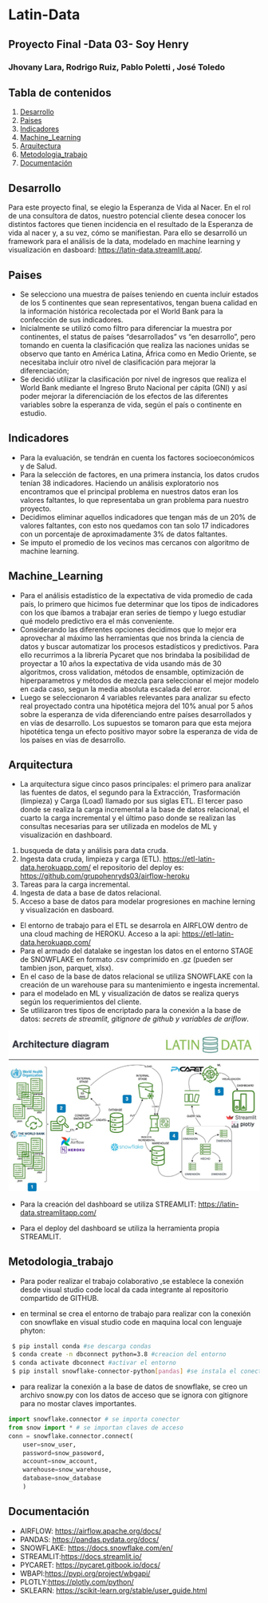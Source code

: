 # Latin-Data
## Proyecto Final -Data 03- Soy Henry
### Jhovany Lara, Rodrigo Ruiz, Pablo Poletti , José Toledo

## Tabla de contenidos

1. [Desarrollo](#Desarrollo)
2. [Paises](#Paises)
3. [Indicadores](#Indicadores)
4. [Machine_Learning](#Machine_Learning)
5. [Arquitectura](#Arquitectura)
6. [Metodologia_trabajo](#Metodologia_trabajo)
7. [Documentación](#Documentación)


## Desarrollo

Para este proyecto final, se elegio la Esperanza de Vida al Nacer. En el rol de una consultora de datos, nuestro potencial cliente desea conocer los distintos factores que tienen incidencia en el resultado de la Esperanza de vida al nacer y, a su vez, cómo se manifiestan. Para ello se desarrolló un framework para el análisis de la data, modelado en machine learning y visualización en dasboard: https://latin-data.streamlit.app/.

## Paises

- Se selecciono una muestra de países teniendo en cuenta incluir estados de los 5 continentes que sean representativos, tengan buena calidad en la información histórica recolectada por el World Bank para la confección de sus indicadores.
-  Inicialmente se utilizó como filtro para diferenciar la muestra por continentes, el status de países “desarrollados” vs “en desarrollo”, pero tomando en cuenta la clasificación que realiza las naciones unidas se observo que tanto en América Latina, África como en Medio Oriente, se necesitaba incluir otro nivel de clasificación para mejorar la diferenciación; 
- Se decidió utilizar la clasificación por nivel de ingresos que realiza el World Bank mediante el Ingreso Bruto Nacional per cápita (GNI) y así poder mejorar la diferenciación de los efectos de las diferentes variables sobre la esperanza de vida, según el país o continente en estudio.


## Indicadores

- Para la evaluación, se tendrán en cuenta los factores socioeconómicos y de Salud.  
- Para la selección de factores, en una primera instancia, los datos crudos tenían 38 indicadores. Haciendo un análisis exploratorio nos encontramos que el principal problema en nuestros datos eran los valores faltantes, lo que representaba un gran problema para nuestro proyecto. 
- Decidimos eliminar aquellos indicadores que tengan más de un 20% de valores faltantes, con esto nos quedamos con tan solo 17 indicadores con un porcentaje de aproximadamente 3% de datos faltantes. 
- Se imputo el promedio de los vecinos mas cercanos con algoritmo de machine learning.

## Machine_Learning

- Para el análisis estadístico de la expectativa de vida promedio de cada país, lo primero que hicimos fue determinar que los tipos de indicadores con los que íbamos a trabajar eran series de tiempo y luego estudiar qué modelo predictivo era el más conveniente. 
- Considerando las diferentes opciones decidimos que lo mejor era aprovechar al máximo las herramientas que nos brinda la ciencia de datos y buscar automatizar los procesos estadísticos y predictivos.
Para ello recurrimos a la librería Pycaret que nos brindaba la posibilidad de proyectar a 10 años la expectativa de vida usando más de 30 algoritmos, cross validation, métodos de ensamble, optimización de hiperparametros y métodos de mezcla para seleccionar el mejor modelo en cada caso, segun la media absoluta escalada del error.
- Luego se seleccionaron 4 variables relevantes para analizar su efecto real proyectado contra una hipotética mejora del 10% anual por 5 años sobre la esperanza de vida diferenciando entre países desarrollados y en vías de desarrollo. Los supuestos se tomaron para que esta mejora hipotética tenga un efecto positivo mayor sobre la esperanza de vida de los países en vías de desarrollo.

## Arquitectura

- La arquitectura sigue cinco pasos principales: el primero para analizar las fuentes de datos, el segundo para la Extracción, Trasformación (limpieza) y Carga (Load) llamado por sus siglas ETL. El tercer paso donde se realiza la carga incremental a la base de datos relacional, el cuarto la carga incremental y el último paso donde se realizan las consultas necesarias para ser utilizada en modelos de ML y visualización en dashboard.

1. busqueda de data y análisis para data cruda.
2. Ingesta data cruda, limpieza y carga (ETL). https://etl-latin-data.herokuapp.com/ el repositorio del deploy es: https://github.com/grupohenryds03/airflow-heroku
3. Tareas para la carga incremental.
4.  Ingesta de data a base de datos relacional.
5. Acceso a base de datos para modelar progresiones en machine lerning y visualización en dasboard.


- El entorno de trabajo para el ETL se desarrola en AIRFLOW dentro de una cloud maching de HEROKU. Acceso a la api: https://etl-latin-data.herokuapp.com/
- Para el armado del datalake se ingestan los datos en el entorno STAGE de SNOWFLAKE en formato .csv comprimido en .gz (pueden ser tambien json, parquet, xlsx).
- En el caso de la base de datos relacional se utiliza SNOWFLAKE con la creación de un warehouse para su mantenimiento e ingesta incremental.
- para el modelado en ML y visualización de datos se realiza querys según los requerimientos del cliente.
- Se utlilizaron tres tipos de encriptado para la conexión a la base de datos: *secrets de streamlit, gitignore de github y variables de ariflow*.

<img src="/imagenes/arquitetura_bueno.jpg"/>


- Para la creación del dashboard se utiliza STREAMLIT: https://latin-data.streamlitapp.com/

- Para el deploy del dashboard se utiliza la herramienta propia STREAMLIT.

## Metodologia_trabajo

- Para poder realizar el trabajo colaborativo ,se establece la conexión desde visual studio code local da cada integrante al repositorio compartido de GITHUB.

- en terminal se crea el entorno de trabajo para realizar con la conexión con snowflake en visual studio code en maquina local con lenguaje phyton:

```bash
 $ pip install conda #se descarga condas
 $ conda create -n dbconnect python=3.8 #creacion del entorno
 $ conda activate dbconnect #activar el entorno
 $ pip install snowflake-connector-python[pandas] #se instala el conector con snowflake
```

- para realizar la conexión a la base de datos de snowflake, se creo un archivo snow.py con los datos de acceso que se ignora con gitignore para no mostar claves importantes.

```python
import snowflake.connector # se importa conector
from snow import * # se importan claves de acceso
conn = snowflake.connector.connect(
    user=snow_user,
    password=snow_pasoword,
    account=snow_account,
    warehouse=snow_warehouse,
    database=snow_database
    )
```

## Documentación

- AIRFLOW: https://airflow.apache.org/docs/
- PANDAS: https://pandas.pydata.org/docs/
- SNOWFLAKE: https://docs.snowflake.com/en/
- STREAMLIT:https://docs.streamlit.io/
- PYCARET: https://pycaret.gitbook.io/docs/
- WBAPI:https://pypi.org/project/wbgapi/
- PLOTLY:https://plotly.com/python/
- SKLEARN: https://scikit-learn.org/stable/user_guide.html
